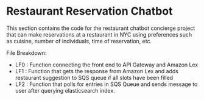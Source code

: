 # Restaurant Reservation Chatbot
This section contains the code for the restaurant chatbot concierge project that can make reservations at a restaurant in NYC using preferences such as cuisine, number of individuals, time of reservation, etc. 

File Breakdown: 
- LF0 : Function connecting the front end to API Gateway and Amazon Lex
- LF1 : Function that gets the response from Amazon Lex and adds restaurant suggestion to SQS queue if all slots have been filled 
- LF2 : Function that polls for entries in SQS Queue and sends message to user after querying elasticsearch index.
